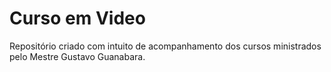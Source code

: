 # Curso em Video
 Repositório criado com intuito de acompanhamento dos cursos ministrados pelo Mestre Gustavo Guanabara.
